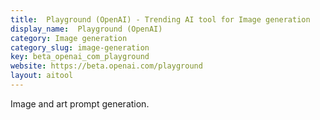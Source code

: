 ```yaml
---
title:  Playground (OpenAI) - Trending AI tool for Image generation
display_name:  Playground (OpenAI)
category: Image generation
category_slug: image-generation
key: beta_openai_com_playground
website: https://beta.openai.com/playground
layout: aitool
---
```


Image and art prompt generation.
